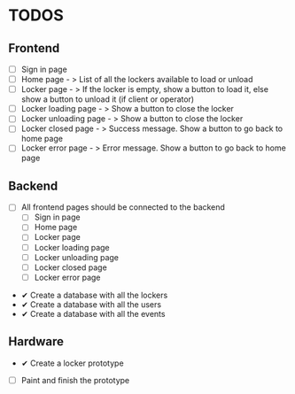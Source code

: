 # TODOS

## Frontend

- [ ] Sign in page
- [ ] Home page - > List of all the lockers available to load or unload
- [ ] Locker page - > If the locker is empty, show a button to load it, else show a button to unload it (if client or operator)
- [ ] Locker loading page - > Show a button to close the locker
- [ ] Locker unloading page - > Show a button to close the locker
- [ ] Locker closed page - > Success message. Show a button to go back to home page
- [ ] Locker error page - > Error message. Show a button to go back to home page

## Backend

- [ ] All frontend pages should be connected to the backend
    - [ ] Sign in page
    - [ ] Home page
    - [ ] Locker page
    - [ ] Locker loading page
    - [ ] Locker unloading page
    - [ ] Locker closed page
    - [ ] Locker error page
- ✔ Create a database with all the lockers
-  ✔ Create a database with all the users
- ✔ Create a database with all the events

## Hardware

- ✔ Create a locker prototype
- [ ] Paint and finish the prototype
